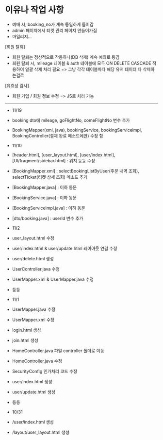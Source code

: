 # 이유나 작업 사항

- 예매 시, booking_no가 계속 동일하게 들어감
- admin 페이지에서 티켓 관리 페이지 안들어가짐
- 마일리지...


[회원 탈퇴]
- 회원 탈퇴는 정상적으로 작동하나(DB 삭제) 계속 예외로 튕김
- 회원 탈퇴 시, mileage 테이블 & auth 테이블에 모두 ON DELETE CASCADE 적용하여 일괄 삭제 처리 필요 => 그냥 각각 테이블마다 해당 유저 데이터 다 삭제하는걸로




[유효성 검사]
- 회원 가입 / 회원 정보 수정 => JS로 처리 가능



--------------------------------------------------------------------------------------------------------
- 11/19
- booking dto에 mileage, goFlightNo, comeFlightNo 변수 추가
- BookingMapper(xml, java), bookingService, bookingServiceimpl, BookingController(결제 완료 메소드에만) 수정 함


- 11/10
- [header.html], [user_layout.html], [user/index.html], [UI/fragment/sidebar.html] : 위치 등등 수정
- [BookingMapper.xml] : selectBookingListByUser(주문 내역 조회), selectTicket(티켓 상세 조회) 메소드 추가
- [BookingMapper.java] : 이하 동문
- [BookingService.java] : 이하 동문
- [BookingServiceImpl.java] : 이하 동문
- [dto/booking.java] : userId 변수 추가


- 11/2
- user_layout.html 수정
- user/index.html & user/update.html 레이아웃 연결 수정
- user/delete.html 생성
- UserController.java 수정
- UserMapper.xml & UserMapper.java 수정
- 등등

- 11/1
- UserMapper.java 수정
- UserMapper.xml 수정
- login.html 생성
- join.html 생성
- HomeController.java 파일 controller 폴더로 이동
- HomeController.java 수정
- SecurityConfig 인가처리 코드 수정
- user/index.html 생성
- user/update.html 생성
- 등등

- 10/31
- /user/index.html 생성
- /layout/user_layout.html 생성